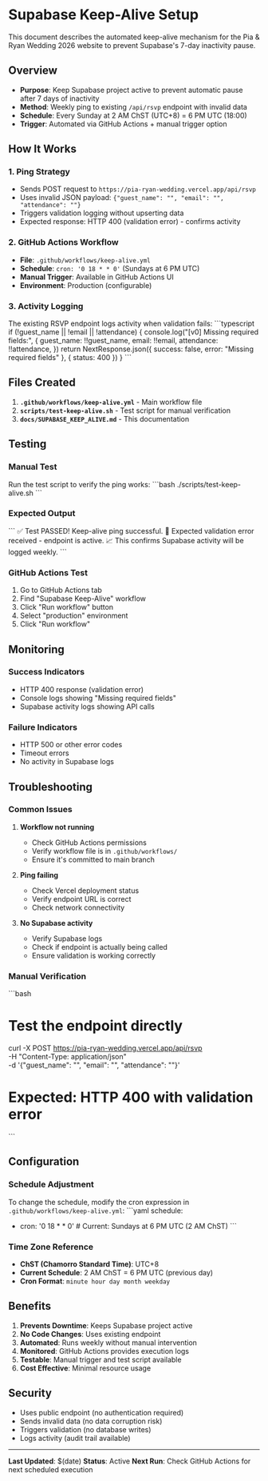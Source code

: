 # Supabase Keep-Alive Setup

This document describes the automated keep-alive mechanism for the Pia & Ryan Wedding 2026 website to prevent Supabase's 7-day inactivity pause.

## Overview

- **Purpose**: Keep Supabase project active to prevent automatic pause after 7 days of inactivity
- **Method**: Weekly ping to existing `/api/rsvp` endpoint with invalid data
- **Schedule**: Every Sunday at 2 AM ChST (UTC+8) = 6 PM UTC (18:00)
- **Trigger**: Automated via GitHub Actions + manual trigger option

## How It Works

### 1. Ping Strategy
- Sends POST request to `https://pia-ryan-wedding.vercel.app/api/rsvp`
- Uses invalid JSON payload: `{"guest_name": "", "email": "", "attendance": ""}`
- Triggers validation logging without upserting data
- Expected response: HTTP 400 (validation error) - confirms activity

### 2. GitHub Actions Workflow
- **File**: `.github/workflows/keep-alive.yml`
- **Schedule**: `cron: '0 18 * * 0'` (Sundays at 6 PM UTC)
- **Manual Trigger**: Available in GitHub Actions UI
- **Environment**: Production (configurable)

### 3. Activity Logging
The existing RSVP endpoint logs activity when validation fails:
\`\`\`typescript
if (!guest_name || !email || !attendance) {
  console.log("[v0] Missing required fields:", {
    guest_name: !!guest_name,
    email: !!email,
    attendance: !!attendance,
  })
  return NextResponse.json({ success: false, error: "Missing required fields" }, { status: 400 })
}
\`\`\`

## Files Created

1. **`.github/workflows/keep-alive.yml`** - Main workflow file
2. **`scripts/test-keep-alive.sh`** - Test script for manual verification
3. **`docs/SUPABASE_KEEP_ALIVE.md`** - This documentation

## Testing

### Manual Test
Run the test script to verify the ping works:
\`\`\`bash
./scripts/test-keep-alive.sh
\`\`\`

### Expected Output
\`\`\`
✅ Test PASSED! Keep-alive ping successful.
🎯 Expected validation error received - endpoint is active.
📈 This confirms Supabase activity will be logged weekly.
\`\`\`

### GitHub Actions Test
1. Go to GitHub Actions tab
2. Find "Supabase Keep-Alive" workflow
3. Click "Run workflow" button
4. Select "production" environment
5. Click "Run workflow"

## Monitoring

### Success Indicators
- HTTP 400 response (validation error)
- Console logs showing "Missing required fields"
- Supabase activity logs showing API calls

### Failure Indicators
- HTTP 500 or other error codes
- Timeout errors
- No activity in Supabase logs

## Troubleshooting

### Common Issues

1. **Workflow not running**
   - Check GitHub Actions permissions
   - Verify workflow file is in `.github/workflows/`
   - Ensure it's committed to main branch

2. **Ping failing**
   - Check Vercel deployment status
   - Verify endpoint URL is correct
   - Check network connectivity

3. **No Supabase activity**
   - Verify Supabase logs
   - Check if endpoint is actually being called
   - Ensure validation is working correctly

### Manual Verification
\`\`\`bash
# Test the endpoint directly
curl -X POST https://pia-ryan-wedding.vercel.app/api/rsvp \
  -H "Content-Type: application/json" \
  -d '{"guest_name": "", "email": "", "attendance": ""}'

# Expected: HTTP 400 with validation error
\`\`\`

## Configuration

### Schedule Adjustment
To change the schedule, modify the cron expression in `.github/workflows/keep-alive.yml`:
\`\`\`yaml
schedule:
  - cron: '0 18 * * 0'  # Current: Sundays at 6 PM UTC (2 AM ChST)
\`\`\`

### Time Zone Reference
- **ChST (Chamorro Standard Time)**: UTC+8
- **Current Schedule**: 2 AM ChST = 6 PM UTC (previous day)
- **Cron Format**: `minute hour day month weekday`

## Benefits

1. **Prevents Downtime**: Keeps Supabase project active
2. **No Code Changes**: Uses existing endpoint
3. **Automated**: Runs weekly without manual intervention
4. **Monitored**: GitHub Actions provides execution logs
5. **Testable**: Manual trigger and test script available
6. **Cost Effective**: Minimal resource usage

## Security

- Uses public endpoint (no authentication required)
- Sends invalid data (no data corruption risk)
- Triggers validation (no database writes)
- Logs activity (audit trail available)

---

**Last Updated**: $(date)
**Status**: Active
**Next Run**: Check GitHub Actions for next scheduled execution
